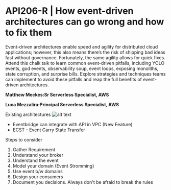 # API206-R | How event-driven architectures can go wrong and how to fix them

Event-driven architectures enable speed and agility for distributed cloud applications; however, this also means there’s the risk of shipping bad ideas fast without governance. Fortunately, the same agility allows for quick fixes. Attend this chalk talk to learn common event-driven pitfalls, including YOLO events, god events, observability soup, event loops, exposing monoliths, state corruption, and surprise bills. Explore strategies and techniques teams can implement to avoid these pitfalls and reap the full benefits of event-driven architectures.

**Matthew Meckes:Sr Serverless Specialist, AWS**

**Luca Mezzalira:Principal Serverless Specialist, AWS**

Existing architectures
![alt text](IMG_3060.png)
- Eventbridge can integrate with API in VPC (New Feature)
- ECST - Event Carry State Transfer

Steps to consider
1. Gather Requirement
2. Understand your broker
3. Understand the event
4. Model your domain (Event Stromming)
5. Use event b/w domains
6. Design your consumers
7. Document you decisions. 
Always don't be afraid to break the rules

